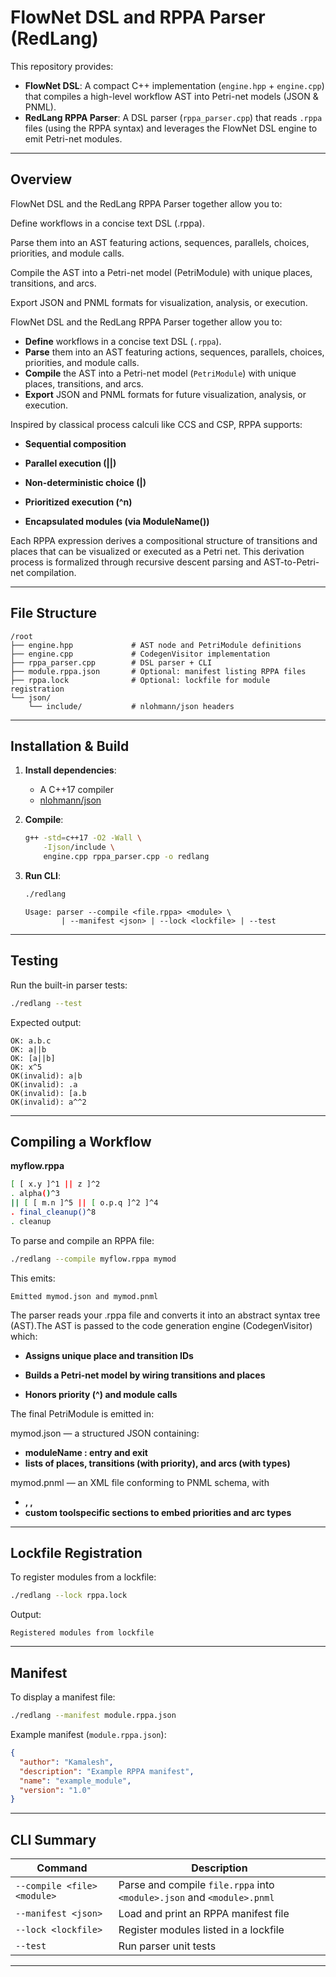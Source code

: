 # FlowNet DSL and RPPA Parser (RedLang)

This repository provides:

- **FlowNet DSL**: A compact C++ implementation (`engine.hpp` + `engine.cpp`) that compiles a high-level workflow AST into Petri-net models (JSON & PNML).
- **RedLang RPPA Parser**: A DSL parser (`rppa_parser.cpp`) that reads `.rppa` files (using the RPPA syntax) and leverages the FlowNet DSL engine to emit Petri-net modules.

---

## Overview

FlowNet DSL and the RedLang RPPA Parser together allow you to:

Define workflows in a concise text DSL (.rppa).

Parse them into an AST featuring actions, sequences, parallels, choices, priorities, and module calls.

Compile the AST into a Petri-net model (PetriModule) with unique places, transitions, and arcs.

Export JSON and PNML formats for visualization, analysis, or execution.

FlowNet DSL and the RedLang RPPA Parser together allow you to:

- **Define** workflows in a concise text DSL (`.rppa`).
- **Parse** them into an AST featuring actions, sequences, parallels, choices, priorities, and module calls.
- **Compile** the AST into a Petri-net model (`PetriModule`) with unique places, transitions, and arcs.
- **Export** JSON and PNML formats for future visualization, analysis, or execution.


Inspired by classical process calculi like CCS and CSP, RPPA supports:

- **Sequential composition**

- **Parallel execution (||)**

- **Non-deterministic choice (|)**

- **Prioritized execution (^n)**

- **Encapsulated modules (via ModuleName())**

Each RPPA expression derives a compositional structure of transitions and places that can be visualized or executed as a Petri net. This derivation process is formalized through recursive descent parsing and AST-to-Petri-net compilation.




---

## File Structure

```text
/root
├── engine.hpp             # AST node and PetriModule definitions
├── engine.cpp             # CodegenVisitor implementation
├── rppa_parser.cpp        # DSL parser + CLI
├── module.rppa.json       # Optional: manifest listing RPPA files
├── rppa.lock              # Optional: lockfile for module registration
└── json/
    └── include/           # nlohmann/json headers
```

---

## Installation & Build

1. **Install dependencies**:
   - A C++17 compiler
   - [nlohmann/json](https://github.com/nlohmann/json)

2. **Compile**:

   ```bash
   g++ -std=c++17 -O2 -Wall \
       -Ijson/include \
       engine.cpp rppa_parser.cpp -o redlang
   ```

3. **Run CLI**:

   ```bash
   ./redlang
   ```

   ```text
   Usage: parser --compile <file.rppa> <module> \
           | --manifest <json> | --lock <lockfile> | --test
   ```

---

## Testing

Run the built-in parser tests:

```bash
./redlang --test
```

Expected output:

```text
OK: a.b.c
OK: a||b
OK: [a||b]
OK: x^5
OK(invalid): a|b
OK(invalid): .a
OK(invalid): [a.b
OK(invalid): a^^2
```

---

## Compiling a Workflow

**myflow.rppa**
```bash
[ [ x.y ]^1 || z ]^2 
. alpha()^3 
|| [ [ m.n ]^5 || [ o.p.q ]^2 ]^4 
. final_cleanup()^8 
. cleanup
```

To parse and compile an RPPA file:

```bash
./redlang --compile myflow.rppa mymod
```

This emits:

```text
Emitted mymod.json and mymod.pnml
```


The parser reads your .rppa file and converts it into an abstract syntax tree (AST).The AST is passed to the code generation engine (CodegenVisitor) which:

- **Assigns unique place and transition IDs**

- **Builds a Petri-net model by wiring transitions and places**

- **Honors priority (^) and module calls**

The final PetriModule is emitted in:

mymod.json — a structured JSON containing:
- **moduleName : entry and exit**
- **lists of places, transitions (with priority), and arcs (with types)**


mymod.pnml — an XML file conforming to PNML schema, with
- **<place>, <transition>, <arc>**
- **custom toolspecific sections to embed priorities and arc types**



---

## Lockfile Registration

To register modules from a lockfile:

```bash
./redlang --lock rppa.lock
```

Output:

```text
Registered modules from lockfile
```

---

## Manifest

To display a manifest file:

```bash
./redlang --manifest module.rppa.json
```

Example manifest (`module.rppa.json`):

```json
{
  "author": "Kamalesh",
  "description": "Example RPPA manifest",
  "name": "example_module",
  "version": "1.0"
}
```

---

## CLI Summary

| Command                              | Description                                                                      |
|--------------------------------------|----------------------------------------------------------------------------------|
| `--compile <file> <module>`         | Parse and compile `file.rppa` into `<module>.json` and `<module>.pnml`          |
| `--manifest <json>`                 | Load and print an RPPA manifest file                                             |
| `--lock <lockfile>`                 | Register modules listed in a lockfile                                            |
| `--test`                            | Run parser unit tests                                                            |

---

